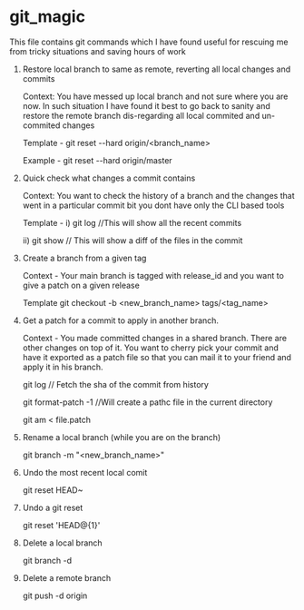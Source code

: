 # git_magic

This file contains git commands which I have found useful for rescuing me from tricky situations and saving hours of work

1. Restore local branch to same as remote, reverting all local changes and commits 

    Context: You have messed up local branch and not sure where you are now. In such situation I have found it best to go back to sanity and restore the remote branch dis-regarding all local commited and un-commited changes


    Template - git reset --hard origin/<branch_name>

    Example - git reset --hard origin/master

2. Quick check what changes a commit contains

    Context: You want to check the history of a branch and the changes that went in a particular commit bit you dont
have only the CLI based tools


    Template - 
    i) git log     //This will show all the recent commits
    
    ii) git show <commit-id> // This will show a diff of the files in the commit


4. Create a branch from a given tag
    
    Context - Your main branch is tagged with release_id and you want to give a patch on a given release

    
    Template
    git checkout -b <new_branch_name> tags/<tag_name>    
    
 5. Get a patch for a commit to apply in another branch.
      
      Context - You made committed changes in a shared branch. There are other changes on top of it. You want to cherry pick your commit and have it exported as a patch file so that you can mail it to your friend and apply it in his branch.
      
      git log // Fetch the sha of the commit from history
      
      git format-patch -1 <sha> //Will create a pathc file in the current directory
    
      git am < file.patch

6. Rename a local branch (while you are on the branch)
                         
      git branch -m "<new_branch_name>"

7. Undo the most recent local comit
        
      git reset HEAD~

 8. Undo a git reset
                         
     git reset 'HEAD@{1}'
   
9. Delete a local branch
                         
      git branch -d <branchname>
    
10. Delete a remote branch
    
      git push -d origin <branchname>
